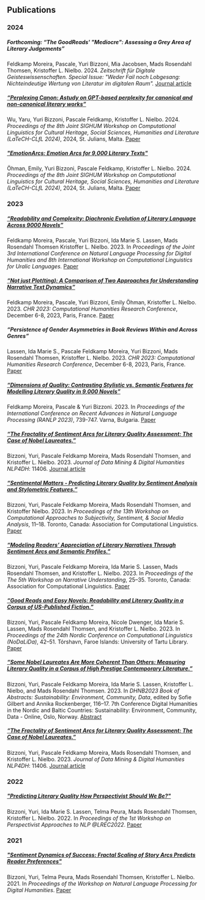## Publications

<!----- 2024 ------------------------------------------------------------------------------------>
### 2024

##### Forthcoming: “The GoodReads' "Mediocre": Assessing a Grey Area of Literary Judgements”
Feldkamp Moreira, Pascale, Yuri Bizzoni, Mia Jacobsen, Mads Rosendahl Thomsen, Kristoffer L. Nielbo. 2024. 
_Zeitschrift für Digitale Geisteswissenschaften. Special Issue: "Weder Fail noch Lobgesang: Nichteindeutige Wertung von Literatur im digitalen Raum"._
[Journal article](https://zfdg.de/cfp-sonderband-2023)

##### [“Perplexing Canon: Astudy on GPT-based perplexity for canonical and non-canonical literary works”](https://aclanthology.org/2024.latechclfl-1.16.pdf)

Wu, Yaru, Yuri Bizzoni, Pascale Feldkamp, Kristoffer L. Nielbo. 2024. _Proceedings of the 8th Joint SIGHUM Workshop on Computational Linguistics for Cultural Heritage, Social Sciences, Humanities and Literature (LaTeCH-CLfL 2024)_, 2024, St. Julians, Malta. [Paper](https://aclanthology.org/2024.latechclfl-1.16.pdf)

##### ["EmotionArcs: Emotion Arcs for 9,000 Literary Texts"](https://aclanthology.org/2024.latechclfl-1.7.pdf)

Öhman, Emily, Yuri Bizzoni, Pascale Feldkamp, Kristoffer L. Nielbo. 2024. _Proceedings of the 8th Joint SIGHUM Workshop on Computational Linguistics for Cultural Heritage, Social Sciences, Humanities and Literature (LaTeCH-CLfL 2024)_, 2024, St. Julians, Malta. [Paper](https://aclanthology.org/2024.latechclfl-1.7.pdf)

### 2023

##### [“Readability and Complexity: Diachronic Evolution of Literary Language Across 9000 Novels”](https://aclanthology.org/2023.nlp4dh-1.27.pdf)

Feldkamp Moreira, Pascale, Yuri Bizzoni, Ida Marie S. Lassen, Mads Rosendahl Thomsen Kristoffer L. Nielbo. 2023. In _Proceedings of the Joint 3rd International Conference on Natural Language Processing for Digital Humanities and 8th International Workshop on Computational Linguistics for Uralic Languages._ [Paper](https://aclanthology.org/2023.nlp4dh-1.27.pdf)

##### [“Not just Plot(ting): A Comparison of Two Approaches for Understanding Narrative Text Dynamics”](https://ceur-ws.org/Vol-3558/paper1603.pdf)

Feldkamp Moreira, Pascale, Yuri Bizzoni, Emily Öhman, Kristoffer L. Nielbo. 2023. _CHR 2023: Computational Humanities Research Conference_, December 6-8, 2023, Paris, France. [Paper](https://ceur-ws.org/Vol-3558/paper1603.pdf)

##### “Persistence of Gender Asymmetries in Book Reviews Within and Across Genres”

Lassen, Ida Marie S., Pascale Feldkamp Moreira, Yuri Bizzoni, Mads Rosendahl Thomsen, Kristoffer L. Nielbo. 2023. _CHR 2023: Computational Humanities Research Conference_, December 6-8, 2023, Paris, France. [Paper](https://2023.computational-humanities-research.org)

##### [“Dimensions of Quality: Contrasting Stylistic vs. Semantic Features for Modelling Literary Quality in 9,000 Novels”](https://acl-bg.org/proceedings/2023/RANLP%202023/RANLP%202023%20Proceedings.pdf)

Feldkamp Moreira, Pascale & Yuri Bizzoni. 2023. In _Proceedings of the International Conference on Recent Advances in Natural Language Processing (RANLP 2023)_, 739-747. Varna, Bulgaria. [Paper](https://acl-bg.org/proceedings/2023/RANLP%202023/RANLP%202023%20Proceedings.pdf)

##### [“The Fractality of Sentiment Arcs for Literary Quality Assessment: The Case of Nobel Laureates.”](https://doi.org/10.46298/jdmdh.11406)

Bizzoni, Yuri, Pascale Feldkamp Moreira, Mads Rosendahl Thomsen, and Kristoffer L. Nielbo. 2023. _Journal of Data Mining & Digital Humanities NLP4DH_: 11406. [Journal article](https://doi.org/10.46298/jdmdh.11406)

##### [“Sentimental Matters - Predicting Literary Quality by Sentiment Analysis and Stylometric Features.”](https://aclanthology.org/2023.wassa-1.2)

Bizzoni, Yuri, Pascale Feldkamp Moreira, Mads Rosendahl Thomsen, and Kristoffer Nielbo. 2023. In _Proceedings of the 13th Workshop on Computational Approaches to Subjectivity, Sentiment, & Social Media Analysis_, 11–18. Toronto, Canada: Association for Computational Linguistics. [Paper](https://aclanthology.org/2023.wassa-1.2)

##### [“Modeling Readers’ Appreciation of Literary Narratives Through Sentiment Arcs and Semantic Profiles.”](https://doi.org/10.18653/v1/2023.wnu-1.5)

Bizzoni, Yuri, Pascale Feldkamp Moreira, Ida Marie S. Lassen, Mads Rosendahl Thomsen, and Kristoffer L. Nielbo. 2023. In _Proceedings of the The 5th Workshop on Narrative Understanding_, 25–35. Toronto, Canada: Association for Computational Linguistics. [Paper](https://doi.org/10.18653/v1/2023.wnu-1.5)

##### [“Good Reads and Easy Novels: Readability and Literary Quality in a Corpus of US-Published Fiction.”](https://aclanthology.org/2023.nodalida-1.5)

Bizzoni, Yuri, Pascale Feldkamp Moreira, Nicole Dwenger, Ida Marie S. Lassen, Mads Rosendahl Thomsen, and Kristoffer L. Nielbo. 2023. In _Proceedings of the 24th Nordic Conference on Computational Linguistics (NoDaLiDa)_, 42–51. Tórshavn, Faroe Islands: University of Tartu Library. [Paper](https://aclanthology.org/2023.nodalida-1.5)

##### [“Some Nobel Laureates Are More Coherent Than Others: Measuring Literary Quality in a Corpus of High Prestige Contemporary Literature.”](https://zenodo.org/record/7670464)

Bizzoni, Yuri, Pascale Feldkamp Moreira, Ida Marie S. Lassen, Kristoffer L. Nielbo, and Mads Rosendahl Thomsen. 2023. In _DHNB2023 Book of Abstracts: Sustainability: Environment, Community, Data_, edited by Sofie Gilbert and Annika Rockenberger, 116–17. 7th Conference Digital Humanities in the Nordic and Baltic Countries: Sustainability: Environment, Community, Data - Online, Oslo, Norway. [Abstract](https://zenodo.org/record/7670464)

##### [“The Fractality of Sentiment Arcs for Literary Quality Assessment: The Case of Nobel Laureates.”](https://doi.org/10.46298/jdmdh.11406)

Bizzoni, Yuri, Pascale Feldkamp Moreira, Mads Rosendahl Thomsen, and Kristoffer L. Nielbo. 2023. _Journal of Data Mining & Digital Humanities NLP4DH_: 11406. [Journal article](https://doi.org/10.46298/jdmdh.11406)

### 2022

##### ["Predicting Literary Quality How Perspectivist Should We Be?"](https://aclanthology.org/2022.nlperspectives-1.3.pdf)

Bizzoni, Yuri, Ida Marie S. Lassen, Telma Peura, Mads Rosendahl Thomsen, Kristoffer L. Nielbo. 2022. In _Proceedings of the 1st Workshop on Perspectivist Approaches to NLP @LREC2022_. [Paper](https://aclanthology.org/2022.nlperspectives-1.3.pdf)

### 2021

##### ["Sentiment Dynamics of Success: Fractal Scaling of Story Arcs Predicts Reader Preferences"](https://aclanthology.org/2021.nlp4dh-1.1.pdf)

Bizzoni, Yuri, Telma Peura, Mads Rosendahl Thomsen, Kristoffer L. Nielbo. 2021. In _Proceedings of the Workshop on Natural Language Processing for Digital Humanities_. [Paper](https://aclanthology.org/2021.nlp4dh-1.1.pdf)
